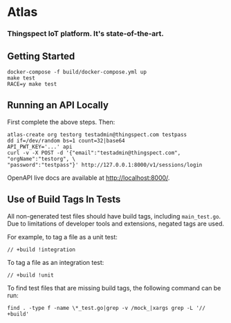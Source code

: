 # Atlas

### Thingspect IoT platform. It's state-of-the-art.

## Getting Started

```
docker-compose -f build/docker-compose.yml up
make test
RACE=y make test
```

## Running an API Locally

First complete the above steps. Then:

```
atlas-create org testorg testadmin@thingspect.com testpass
dd if=/dev/random bs=1 count=32|base64
API_PWT_KEY='...' api
curl -v -X POST -d '{"email":"testadmin@thingspect.com", "orgName":"testorg", \
"password":"testpass"}' http://127.0.0.1:8000/v1/sessions/login
```

OpenAPI live docs are available at
[http://localhost:8000/](http://localhost:8000/).

## Use of Build Tags In Tests

All non-generated test files should have build tags, including `main_test.go`.
Due to limitations of developer tools and extensions, negated tags are used.

For example, to tag a file as a unit test:

```
// +build !integration
```

To tag a file as an integration test:

```
// +build !unit
```

To find test files that are missing build tags, the following command can be
run:

```
find . -type f -name \*_test.go|grep -v /mock_|xargs grep -L '// +build'
```

